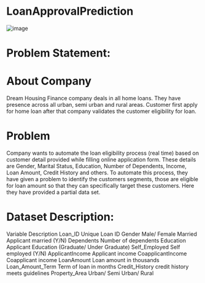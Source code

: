 # LoanApprovalPrediction
![image](https://user-images.githubusercontent.com/86043615/150633420-30b4c322-ff5d-4f83-9ba2-ff11fc03e060.png)
# Problem Statement:
# About Company
Dream Housing Finance company deals in all home loans. They have presence across all urban, semi urban and rural areas. Customer first apply for home loan after that company validates the customer eligibility for loan.

# Problem
Company wants to automate the loan eligibility process (real time) based on customer detail provided while filling online application form. These details are Gender, Marital Status, Education, Number of Dependents, Income, Loan Amount, Credit History and others. To automate this process, they have given a problem to identify the customers segments, those are eligible for loan amount so that they can specifically target these customers. Here they have provided a partial data set.

# Dataset Description:
Variable	Description
Loan_ID	Unique Loan ID
Gender	Male/ Female
Married	Applicant married (Y/N)
Dependents	Number of dependents
Education	Applicant Education (Graduate/ Under Graduate)
Self_Employed	Self employed (Y/N)
ApplicantIncome	Applicant income
CoapplicantIncome	Coapplicant income
LoanAmount	Loan amount in thousands
Loan_Amount_Term	Term of loan in months
Credit_History	credit history meets guidelines
Property_Area	Urban/ Semi Urban/ Rural

